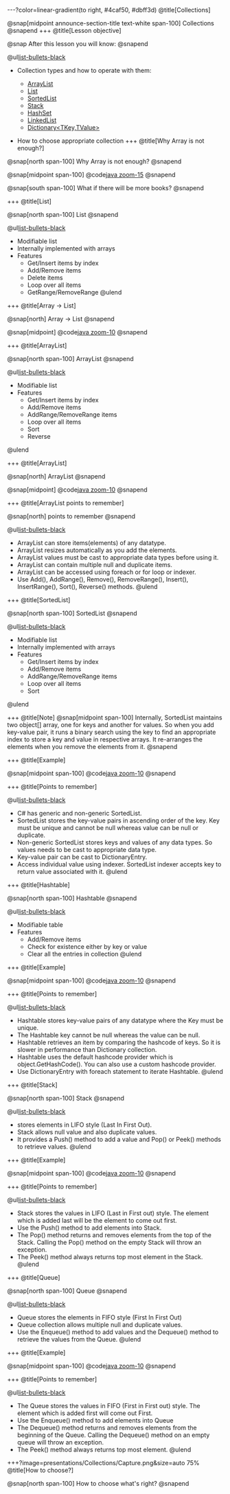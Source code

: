 ---?color=linear-gradient(to right, #4caf50, #dbff3d)
@title[Collections]

@snap[midpoint announce-section-title text-white span-100]
Collections
@snapend
+++
@title[Lesson objective]

@snap
After this lesson you will know:
@snapend

@ul[list-bullets-black](false)
- Collection types and how to operate with them: 
  - [ArrayList](https://docs.microsoft.com/en-us/dotnet/api/system.collections.arraylist?view=netframework-4.8)
  - [List<T>](https://docs.microsoft.com/en-us/dotnet/api/system.collections.generic.list-1?view=netframework-4.8)
  - [SortedList<T>](https://docs.microsoft.com/en-us/dotnet/api/system.collections.sortedlist?view=netframework-4.8)
  - [Stack<T>](https://docs.microsoft.com/en-us/dotnet/api/system.collections.stack?view=netframework-4.8)
  - [HashSet<T>](https://docs.microsoft.com/en-us/dotnet/api/system.collections.generic.hashset-1?view=netframework-4.8)
  - [LinkedList<T>](https://docs.microsoft.com/en-us/dotnet/api/system.collections.generic.linkedlist-1?view=netframework-4.8)
  - [Dictionary<TKey,TValue>](https://docs.microsoft.com/en-us/dotnet/api/system.collections.generic.dictionary-2?view=netframework-4.8)

- How to choose appropriate collection
+++
@title[Why Array is not enough?]

@snap[north span-100]
Why Array is not enough?
@snapend

@snap[midpoint span-100]
@code[java zoom-15](presentations/Collections/Example1.cs)
@snapend

@snap[south span-100]
What if there will be more books?
@snapend

+++
@title[List]

@snap[north span-100]
List
@snapend

@ul[list-bullets-black](false)
- Modifiable list
- Internally implemented with arrays
- Features
  - Get/Insert items by index
  - Add/Remove items
  - Delete items
  - Loop over all items
  - GetRange/RemoveRange
@ulend

+++
@title[Array -> List]

@snap[north]
Array -> List
@snapend

@snap[midpoint]
@code[java zoom-10](presentations/Collections/Example2.cs)
@snapend

+++
@title[ArrayList]

@snap[north span-100]
ArrayList
@snapend

@ul[list-bullets-black](false)
- Modifiable list
- Features
  - Get/Insert items by index
  - Add/Remove items
  - AddRange/RemoveRange items
  - Loop over all items
  - Sort
  - Reverse

@ulend

+++
@title[ArrayList]

@snap[north]
ArrayList
@snapend

@snap[midpoint]
@code[java zoom-10](presentations/Collections/Example3.cs)
@snapend

+++
@title[ArrayList points to remember]

@snap[north]
points to remember
@snapend

@ul[list-bullets-black](false)
- ArrayList can store items(elements) of any datatype.
- ArrayList resizes automatically as you add the elements.
- ArrayList values must be cast to appropriate data types before using it.
- ArrayList can contain multiple null and duplicate items.
- ArrayList can be accessed using foreach or for loop or indexer.
- Use Add(), AddRange(), Remove(), RemoveRange(), Insert(), InsertRange(), Sort(), Reverse() methods.
@ulend

+++
@title[SortedList]

@snap[north span-100]
SortedList
@snapend

@ul[list-bullets-black](false)
- Modifiable list
- Internally implemented with arrays
- Features
  - Get/Insert items by index
  - Add/Remove items
  - AddRange/RemoveRange items
  - Loop over all items
  - Sort

@ulend

+++ 
@title[Note]
@snap[midpoint span-100]
Internally, SortedList maintains two object[] array, one for keys and another for values. 
So when you add key-value pair, it runs a binary search using the key to find an appropriate index to store a key and value in respective arrays. 
It re-arranges the elements when you remove the elements from it.
@snapend

+++
@title[Example]

@snap[midpoint span-100]
@code[java zoom-10](presentations/Collections/Example4.cs)
@snapend

+++
@title[Points to remember]

@ul[list-bullets-black](false)
 - C# has generic and non-generic SortedList.
 - SortedList stores the key-value pairs in ascending order of the key. Key must be unique and cannot be null whereas value can be null or duplicate.
 - Non-generic SortedList stores keys and values of any data types. So values needs to be cast to appropriate data type.
 - Key-value pair can be cast to DictionaryEntry.
 - Access individual value using indexer. SortedList indexer accepts key to return value associated with it.
@ulend

+++
@title[Hashtable]

@snap[north span-100]
Hashtable
@snapend

@ul[list-bullets-black](false)
- Modifiable table
- Features
  - Add/Remove items
  - Check for existence either by key or value
  - Clear all the entries in collection
@ulend

+++
@title[Example]

@snap[midpoint span-100]
@code[java zoom-10](presentations/Collections/Example5.cs)
@snapend

+++
@title[Points to remember]

@ul[list-bullets-black](false)
- Hashtable stores key-value pairs of any datatype where the Key must be unique.
- The Hashtable key cannot be null whereas the value can be null.
- Hashtable retrieves an item by comparing the hashcode of keys. So it is slower in performance than Dictionary collection.
- Hashtable uses the default hashcode provider which is object.GetHashCode(). You can also use a custom hashcode provider.
- Use DictionaryEntry with foreach statement to iterate Hashtable.
@ulend

+++
@title[Stack]

@snap[north span-100]
Stack
@snapend

@ul[list-bullets-black](false)
- stores elements in LIFO style (Last In First Out).
- Stack allows null value and also duplicate values. 
- It provides a Push() method to add a value and Pop() or Peek() methods to retrieve values.
@ulend

+++
@title[Example]

@snap[midpoint span-100]
@code[java zoom-10](presentations/Collections/Example6.cs)
@snapend

+++
@title[Points to remember]

@ul[list-bullets-black](false)
- Stack stores the values in LIFO (Last in First out) style. The element which is added last will be the element to come out first.
- Use the Push() method to add elements into Stack.
- The Pop() method returns and removes elements from the top of the Stack. Calling the Pop() method on the empty Stack will throw an exception.
- The Peek() method always returns top most element in the Stack.
@ulend

+++
@title[Queue]

@snap[north span-100]
Queue
@snapend

@ul[list-bullets-black](false)
- Queue stores the elements in FIFO style (First In First Out)
- Queue collection allows multiple null and duplicate values.
- Use the Enqueue() method to add values and the Dequeue() method to retrieve the values from the Queue.
@ulend

+++
@title[Example]

@snap[midpoint span-100]
@code[java zoom-10](presentations/Collections/Example7.cs)
@snapend

+++
@title[Points to remember]

@ul[list-bullets-black](false)
- The Queue stores the values in FIFO (First in First out) style. The element which is added first will come out First.
- Use the Enqueue() method to add elements into Queue
- The Dequeue() method returns and removes elements from the beginning of the Queue. Calling the Dequeue() method on an empty queue will throw an exception.
- The Peek() method always returns top most element.
@ulend

+++?image=presentations/Collections/Capture.png&size=auto 75%
@title[How to choose?]

@snap[north span-100]
How to choose what's right?
@snapend
